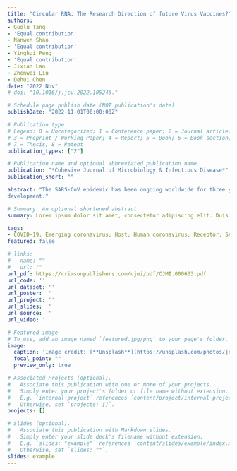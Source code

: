 ```yaml
---
title: "Circular RNA: The Research Direction of future Virus Vaccines?"
authors:
- Guolu Tang
- 'Equal contribution'
- Nanwen Shao
- 'Equal contribution'
- Yinghui Peng
- 'Equal contribution'
- Jixian Lan
- Zhenwei Liu
- Dehui Chen
date: "2022 Nov"
# doi: "10.1016/j.jcv.2022.105246."

# Schedule page publish date (NOT publication's date).
publishDate: "2022-11-01T00:00:00Z"

# Publication type.
# Legend: 0 = Uncategorized; 1 = Conference paper; 2 = Journal article;
# 3 = Preprint / Working Paper; 4 = Report; 5 = Book; 6 = Book section;
# 7 = Thesis; 8 = Patent
publication_types: ["2"]

# Publication name and optional abbreviated publication name.
publication: "*Cohesive Journal of Microbiology & Infectious Disease*"
publication_short: ""

abstract: "The SARS-CoV epidemic has been ongoing worldwide for three years since reported. During the epidemic, scientists worldwide have worked tirelessly to develop various vaccines and effective drugs. This short review focuses on the current state of vaccine research and discusses the future direction of vaccine
development."

# Summary. An optional shortened abstract.
summary: Lorem ipsum dolor sit amet, consectetur adipiscing elit. Duis posuere tellus ac convallis placerat. Proin tincidunt magna sed ex sollicitudin condimentum.

tags:
- COVID-19; Emerging coronavirus; Host; Human coronavirus; Receptor; SARS-CoV-2.
featured: false

# links:
# - name: ""
#   url: ""
url_pdf: https://crimsonpublishers.com/cjmi/pdf/CJMI.000633.pdf
url_code: ''
url_dataset: ''
url_poster: ''
url_project: ''
url_slides: ''
url_source: ''
url_video: ''

# Featured image
# To use, add an image named `featured.jpg/png` to your page's folder. 
image:
  caption: 'Image credit: [**Unsplash**](https://unsplash.com/photos/jdD8gXaTZsc)'
  focal_point: ""
  preview_only: true

# Associated Projects (optional).
#   Associate this publication with one or more of your projects.
#   Simply enter your project's folder or file name without extension.
#   E.g. `internal-project` references `content/project/internal-project/index.md`.
#   Otherwise, set `projects: []`.
projects: []

# Slides (optional).
#   Associate this publication with Markdown slides.
#   Simply enter your slide deck's filename without extension.
#   E.g. `slides: "example"` references `content/slides/example/index.md`.
#   Otherwise, set `slides: ""`.
slides: example
---
```

